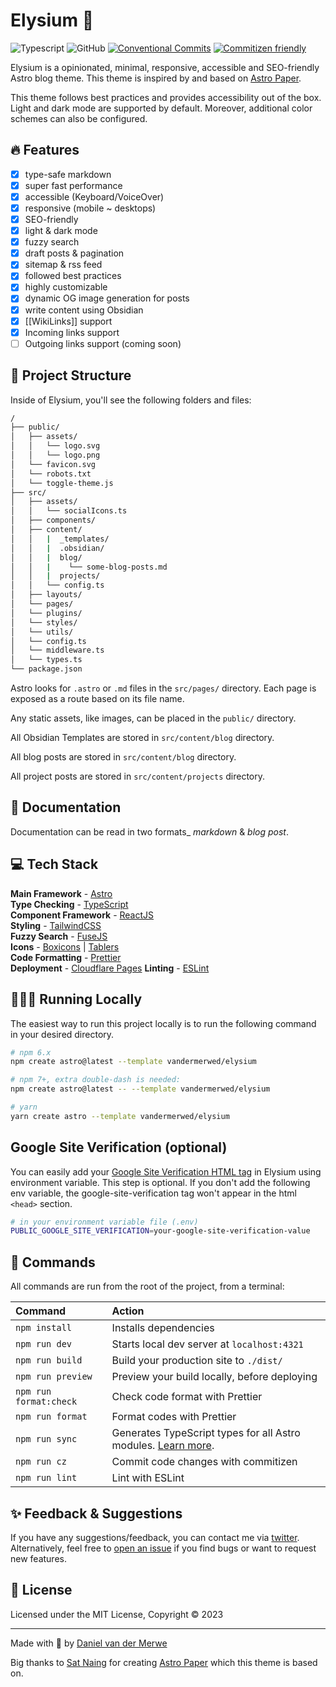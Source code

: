 # Elysium 🌳

![Typescript](https://img.shields.io/badge/TypeScript-007ACC?style=for-the-badge&logo=typescript&logoColor=white)
![GitHub](https://img.shields.io/github/license/vandermerwed/elysium?color=%232F3741&style=for-the-badge)
[![Conventional Commits](https://img.shields.io/badge/Conventional%20Commits-1.0.0-%23FE5196?logo=conventionalcommits&logoColor=white&style=for-the-badge)](https://conventionalcommits.org)
[![Commitizen friendly](https://img.shields.io/badge/commitizen-friendly-brightgreen.svg?style=for-the-badge)](http://commitizen.github.io/cz-cli/)

Elysium is a opinionated, minimal, responsive, accessible and SEO-friendly Astro blog theme. This theme is inspired by and based on [Astro Paper](https://github.com/satnaing/astro-paper).

This theme follows best practices and provides accessibility out of the box. Light and dark mode are supported by default. Moreover, additional color schemes can also be configured.

## 🔥 Features

- [x] type-safe markdown
- [x] super fast performance
- [x] accessible (Keyboard/VoiceOver)
- [x] responsive (mobile ~ desktops)
- [x] SEO-friendly
- [x] light & dark mode
- [x] fuzzy search
- [x] draft posts & pagination
- [x] sitemap & rss feed
- [x] followed best practices
- [x] highly customizable
- [x] dynamic OG image generation for posts
- [x] write content using Obsidian
- [x] [[WikiLinks]] support
- [x] Incoming links support
- [ ] Outgoing links support (coming soon)

## 🚀 Project Structure

Inside of Elysium, you'll see the following folders and files:

```bash
/
├── public/
│   ├── assets/
│   │   └── logo.svg
│   │   └── logo.png
│   └── favicon.svg
│   └── robots.txt
│   └── toggle-theme.js
├── src/
│   ├── assets/
│   │   └── socialIcons.ts
│   ├── components/
│   ├── content/
│   │   |  _templates/
│   │   |  .obsidian/
│   │   |  blog/
│   │   |    └── some-blog-posts.md
│   │   |  projects/
│   │   └── config.ts
│   ├── layouts/
│   └── pages/
│   └── plugins/
│   └── styles/
│   └── utils/
│   └── config.ts
│   └── middleware.ts
│   └── types.ts
└── package.json
```

Astro looks for `.astro` or `.md` files in the `src/pages/` directory. Each page is exposed as a route based on its file name.

Any static assets, like images, can be placed in the `public/` directory.

All Obsidian Templates are stored in `src/content/blog` directory.

All blog posts are stored in `src/content/blog` directory.

All project posts are stored in `src/content/projects` directory.

## 📖 Documentation

Documentation can be read in two formats\_ _markdown_ & _blog post_.

## 💻 Tech Stack

**Main Framework** - [Astro](https://astro.build/)  
**Type Checking** - [TypeScript](https://www.typescriptlang.org/)  
**Component Framework** - [ReactJS](https://reactjs.org/)  
**Styling** - [TailwindCSS](https://tailwindcss.com/)  
**Fuzzy Search** - [FuseJS](https://fusejs.io/)  
**Icons** - [Boxicons](https://boxicons.com/) | [Tablers](https://tabler-icons.io/)  
**Code Formatting** - [Prettier](https://prettier.io/)  
**Deployment** - [Cloudflare Pages](https://pages.cloudflare.com/)
**Linting** - [ESLint](https://eslint.org)

## 👨🏻‍💻 Running Locally

The easiest way to run this project locally is to run the following command in your desired directory.

```bash
# npm 6.x
npm create astro@latest --template vandermerwed/elysium

# npm 7+, extra double-dash is needed:
npm create astro@latest -- --template vandermerwed/elysium

# yarn
yarn create astro --template vandermerwed/elysium
```

## Google Site Verification (optional)

You can easily add your [Google Site Verification HTML tag](https://support.google.com/webmasters/answer/9008080#meta_tag_verification&zippy=%2Chtml-tag) in Elysium using environment variable. This step is optional. If you don't add the following env variable, the google-site-verification tag won't appear in the html `<head>` section.

```bash
# in your environment variable file (.env)
PUBLIC_GOOGLE_SITE_VERIFICATION=your-google-site-verification-value
```

## 🧞 Commands

All commands are run from the root of the project, from a terminal:

| Command                | Action                                                                                                                           |
| :--------------------- | :------------------------------------------------------------------------------------------------------------------------------- |
| `npm install`          | Installs dependencies                                                                                                            |
| `npm run dev`          | Starts local dev server at `localhost:4321`                                                                                      |
| `npm run build`        | Build your production site to `./dist/`                                                                                          |
| `npm run preview`      | Preview your build locally, before deploying                                                                                     |
| `npm run format:check` | Check code format with Prettier                                                                                                  |
| `npm run format`       | Format codes with Prettier                                                                                                       |
| `npm run sync`         | Generates TypeScript types for all Astro modules. [Learn more](https://docs.astro.build/en/reference/cli-reference/#astro-sync). |
| `npm run cz`           | Commit code changes with commitizen                                                                                              |
| `npm run lint`         | Lint with ESLint                                                                                                                 |

## ✨ Feedback & Suggestions

If you have any suggestions/feedback, you can contact me via [twitter](https://twitter.com/vandermerwed). Alternatively, feel free to [open an issue](https://github.com/vandermerwed/elysium/issues) if you find bugs or want to request new features.

## 📜 License

Licensed under the MIT License, Copyright © 2023

---

Made with 🤍 by [Daniel van der Merwe](https://danielvandermerwe.com)

Big thanks to [Sat Naing](https://satnaing.dev) for creating [Astro Paper](https://github.com/satnaing/astro-paper`) which this theme is based on.